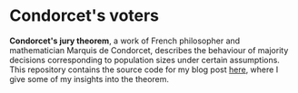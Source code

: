 # Condorcet's voters

**Condorcet's jury theorem**, a work of French philosopher and mathematician Marquis de Condorcet, describes 
the behaviour of majority decisions corresponding to population sizes under certain assumptions. This repository contains the source code for my blog post [here], where I give some of my insights into the theorem.

[here]: https://minnq.github.io/simple%20things/2019-11-12/condorcet.html
